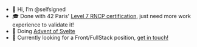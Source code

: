 - 👋 Hi, I’m @selfsigned
- 🎓 Done with 42 Paris' [Level 7 RNCP certification](https://www.francecompetences.fr/recherche/rncp/36137/), just need more work experience to validate it!
- 🎄 Doing [Advent of Svelte](https://github.com/selfsigned/Advent-of-Svelte-2023)
- 💼 Currently looking for a Front/FullStack position, [get in touch!](https://www.linkedin.com/in/selfsigned/)
